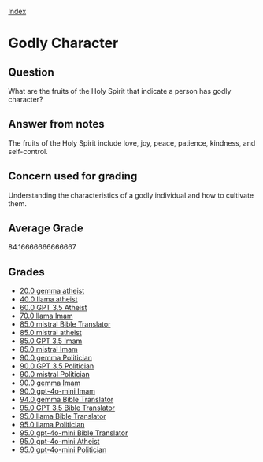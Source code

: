 
[Index](../../index.md)
# Godly Character
## Question
What are the fruits of the Holy Spirit that indicate a person has godly character?

## Answer from notes
The fruits of the Holy Spirit include love, joy, peace, patience, kindness, and self-control.

## Concern used for grading
Understanding the characteristics of a godly individual and how to cultivate them.

## Average Grade
84.16666666666667

## Grades
 * [20.0 gemma atheist](../answers/gemma_atheist/Godly_Character.md)
 * [40.0 llama atheist](../answers/llama_atheist/Godly_Character.md)
 * [60.0 GPT 3.5 Atheist](../answers/GPT_3.5_Atheist/Godly_Character.md)
 * [70.0 llama Imam](../answers/llama_Imam/Godly_Character.md)
 * [85.0 mistral Bible Translator](../answers/mistral_Bible_Translator/Godly_Character.md)
 * [85.0 mistral atheist](../answers/mistral_atheist/Godly_Character.md)
 * [85.0 GPT 3.5 Imam](../answers/GPT_3.5_Imam/Godly_Character.md)
 * [85.0 mistral Imam](../answers/mistral_Imam/Godly_Character.md)
 * [90.0 gemma Politician](../answers/gemma_Politician/Godly_Character.md)
 * [90.0 GPT 3.5 Politician](../answers/GPT_3.5_Politician/Godly_Character.md)
 * [90.0 mistral Politician](../answers/mistral_Politician/Godly_Character.md)
 * [90.0 gemma Imam](../answers/gemma_Imam/Godly_Character.md)
 * [90.0 gpt-4o-mini Imam](../answers/gpt-4o-mini_Imam/Godly_Character.md)
 * [94.0 gemma Bible Translator](../answers/gemma_Bible_Translator/Godly_Character.md)
 * [95.0 GPT 3.5 Bible Translator](../answers/GPT_3.5_Bible_Translator/Godly_Character.md)
 * [95.0 llama Bible Translator](../answers/llama_Bible_Translator/Godly_Character.md)
 * [95.0 llama Politician](../answers/llama_Politician/Godly_Character.md)
 * [95.0 gpt-4o-mini Bible Translator](../answers/gpt-4o-mini_Bible_Translator/Godly_Character.md)
 * [95.0 gpt-4o-mini Atheist](../answers/gpt-4o-mini_Atheist/Godly_Character.md)
 * [95.0 gpt-4o-mini Politician](../answers/gpt-4o-mini_Politician/Godly_Character.md)
